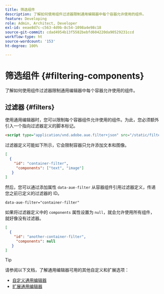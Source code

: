 ```yaml
---
title: 筛选组件
description: 了解如何使用组件过滤器限制通用编辑器中每个容器允许使用的组件。
feature: Developing
role: Admin, Architect, Developer
exl-id: eeae8d7c-c563-4d9b-8c54-1098a4e98c18
source-git-commit: cdad4954b13f5582bebfd604220da90529231ccd
workflow-type: ht
source-wordcount: '153'
ht-degree: 100%

---
```


# 筛选组件 {#filtering-components}

了解如何使用组件过滤器限制通用编辑器中每个容器允许使用的组件。

## 过滤器 {#filters}

使用通用编辑器时，您可以限制每个容器组件允许使用的组件。为此，您必须额外引入一个指向过滤器定义的脚本标记。

```html
<script type="application/vnd.adobe.aue.filter+json" src="/static/filter-definition.json"></script>
```

过滤器定义可能如下所示，它会限制容器只允许添加文本和图像。

```json
[
  {
    "id": "container-filter",
     "components": ["text", "image"]
   }
]
```

然后，您可以通过添加属性 `data-aue-filter` 从容器组件引用过滤器定义，传递您之前已定义的过滤器的 ID。

```html
data-aue-filter="container-filter"
```

如果将过滤器定义中的 `components` 属性设置为 `null`，就会允许使用所有组件，就好像没有过滤器。

```json
[
  {
    "id": "another-container-filter",
     "components": null
   }
]
```

>[!TIP]
>
>请参阅以下文档，了解通用编辑器可用的其他自定义和扩展选项：
>
>* [自定义通用编辑器](/help/implementing/universal-editor/customizing.md)
>* [扩展通用编辑器](/help/implementing/universal-editor/extending.md)
